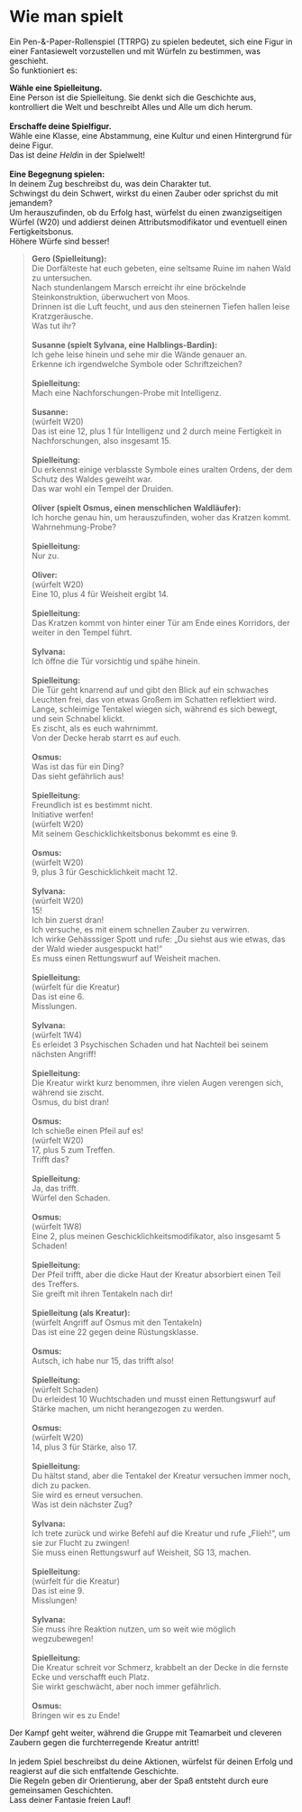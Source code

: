 # Wie man spielt

Ein Pen-&-Paper-Rollenspiel (TTRPG) zu spielen bedeutet, sich eine Figur in einer Fantasiewelt vorzustellen und mit Würfeln zu bestimmen, was geschieht.  
So funktioniert es:

**Wähle eine Spielleitung.**  
Eine Person ist die Spielleitung. Sie denkt sich die Geschichte aus, kontrolliert die Welt und beschreibt Alles und Alle um dich herum.  
\
**Erschaffe deine Spielfigur.**  
Wähle eine Klasse, eine Abstammung, eine Kultur und einen Hintergrund für deine Figur.  
Das ist dein*e Held*in in der Spielwelt!  
\
**Eine Begegnung spielen:**  
In deinem Zug beschreibst du, was dein Charakter tut.  
Schwingst du dein Schwert, wirkst du einen Zauber oder sprichst du mit jemandem?  
Um herauszufinden, ob du Erfolg hast, würfelst du einen zwanzigseitigen Würfel (W20) und addierst deinen Attributsmodifikator und eventuell einen Fertigkeitsbonus.  
Höhere Würfe sind besser!

> **Gero (Spielleitung):**  
> Die Dorfälteste hat euch gebeten, eine seltsame Ruine im nahen Wald zu untersuchen.  
> Nach stundenlangem Marsch erreicht ihr eine bröckelnde Steinkonstruktion, überwuchert von Moos.  
> Drinnen ist die Luft feucht, und aus den steinernen Tiefen hallen leise Kratzgeräusche.  
> Was tut ihr?  
> \
> **Susanne (spielt Sylvana, eine Halblings-Bardin):**  
> Ich gehe leise hinein und sehe mir die Wände genauer an.  
> Erkenne ich irgendwelche Symbole oder Schriftzeichen?  
> \
> **Spielleitung:**  
> Mach eine Nachforschungen-Probe mit Intelligenz.  
> \
> **Susanne:**  
> (würfelt W20)  
> Das ist eine 12, plus 1 für Intelligenz und 2 durch meine Fertigkeit in Nachforschungen, also insgesamt 15.  
> \
> **Spielleitung:**  
> Du erkennst einige verblasste Symbole eines uralten Ordens, der dem Schutz des Waldes geweiht war.  
> Das war wohl ein Tempel der Druiden.  
> \
> **Oliver (spielt Osmus, einen menschlichen Waldläufer):**  
> Ich horche genau hin, um herauszufinden, woher das Kratzen kommt.  
> Wahrnehmung-Probe?  
> \
> **Spielleitung:**  
> Nur zu.  
> \
> **Oliver:**  
> (würfelt W20)  
> Eine 10, plus 4 für Weisheit ergibt 14.  
> \
> **Spielleitung:**  
> Das Kratzen kommt von hinter einer Tür am Ende eines Korridors, der weiter in den Tempel führt.  
> \
> **Sylvana:**  
> Ich öffne die Tür vorsichtig und spähe hinein.  
> \
> **Spielleitung:**  
> Die Tür geht knarrend auf und gibt den Blick auf ein schwaches Leuchten frei, das von etwas Großem im Schatten reflektiert wird.  
> Lange, schleimige Tentakel wiegen sich, während es sich bewegt, und sein Schnabel klickt.  
> Es zischt, als es euch wahrnimmt.  
> Von der Decke herab starrt es auf euch.  
> \
> **Osmus:**  
> Was ist das für ein Ding?  
> Das sieht gefährlich aus!  
> \
> **Spielleitung:**  
> Freundlich ist es bestimmt nicht.  
> Initiative werfen!  
> (würfelt W20)  
> Mit seinem Geschicklichkeitsbonus bekommt es eine 9.  
> \
> **Osmus:**  
> (würfelt W20)  
> 9, plus 3 für Geschicklichkeit macht 12.  
> \
> **Sylvana:**  
> (würfelt W20)  
> 15!  
> Ich bin zuerst dran!  
> Ich versuche, es mit einem schnellen Zauber zu verwirren.  
> Ich wirke Gehässsiger Spott und rufe: „Du siehst aus wie etwas, das der Wald wieder ausgespuckt hat!“  
> Es muss einen Rettungswurf auf Weisheit machen.  
> \
> **Spielleitung:**  
> (würfelt für die Kreatur)  
> Das ist eine 6.  
> Misslungen.  
> \
> **Sylvana:**  
> (würfelt 1W4)  
> Es erleidet 3 Psychischen Schaden und hat Nachteil bei seinem nächsten Angriff!  
> \
> **Spielleitung:**  
> Die Kreatur wirkt kurz benommen, ihre vielen Augen verengen sich, während sie zischt.  
> Osmus, du bist dran!  
> \
> **Osmus:**  
> Ich schieße einen Pfeil auf es!  
> (würfelt W20)  
> 17, plus 5 zum Treffen.  
> Trifft das?  
> \
> **Spielleitung:**  
> Ja, das trifft.  
> Würfel den Schaden.  
> \
> **Osmus:**  
> (würfelt 1W8)  
> Eine 2, plus meinen Geschicklichkeitsmodifikator, also insgesamt 5 Schaden!  
> \
> **Spielleitung:**  
> Der Pfeil trifft, aber die dicke Haut der Kreatur absorbiert einen Teil des Treffers.  
> Sie greift mit ihren Tentakeln nach dir!  
> \
> **Spielleitung (als Kreatur):**  
> (würfelt Angriff auf Osmus mit den Tentakeln)  
> Das ist eine 22 gegen deine Rüstungsklasse.  
> \
> **Osmus:**  
> Autsch, ich habe nur 15, das trifft also!  
> \
> **Spielleitung:**  
> (würfelt Schaden)  
> Du erleidest 10 Wuchtschaden und musst einen Rettungswurf auf Stärke machen, um nicht herangezogen zu werden.  
> \
> **Osmus:**  
> (würfelt W20)  
> 14, plus 3 für Stärke, also 17.  
> \
> **Spielleitung:**  
> Du hältst stand, aber die Tentakel der Kreatur versuchen immer noch, dich zu packen.  
> Sie wird es erneut versuchen.  
> Was ist dein nächster Zug?  
> \
> **Sylvana:**  
> Ich trete zurück und wirke Befehl auf die Kreatur und rufe „Flieh!“, um sie zur Flucht zu zwingen!  
> Sie muss einen Rettungswurf auf Weisheit, SG 13, machen.  
> \
> **Spielleitung:**  
> (würfelt für die Kreatur)  
> Das ist eine 9.  
> Misslungen!  
> \
> **Sylvana:**  
> Sie muss ihre Reaktion nutzen, um so weit wie möglich wegzubewegen!  
> \
> **Spielleitung:**  
> Die Kreatur schreit vor Schmerz, krabbelt an der Decke in die fernste Ecke und verschafft euch Platz.  
> Sie wirkt geschwächt, aber noch immer gefährlich.  
> \
> **Osmus:**  
> Bringen wir es zu Ende!

Der Kampf geht weiter, während die Gruppe mit Teamarbeit und cleveren Zaubern gegen die furchterregende Kreatur antritt!  
\
In jedem Spiel beschreibst du deine Aktionen, würfelst für deinen Erfolg und reagierst auf die sich entfaltende Geschichte.  
Die Regeln geben dir Orientierung, aber der Spaß entsteht durch eure gemeinsamen Geschichten.  
Lass deiner Fantasie freien Lauf!
